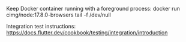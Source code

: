 Keep Docker container running with a foreground process:
docker run cimg/node:17.8.0-browsers tail -f /dev/null

Integration test instructions: https://docs.flutter.dev/cookbook/testing/integration/introduction
